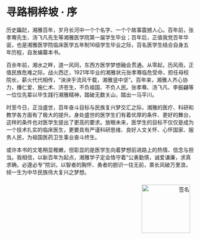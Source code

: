 # 寻路桐梓坡 · 序

历史蹁跹，湘雅百年，岁月长河中一个个名字、一个个故事震撼人心。百年前，张孝骞先生、汤飞凡先生等湘雅医学院第一届学生毕业；百年后，正值我党百年华诞，也是湘雅医学院临床医学五年制16级学生毕业之际，百名医学生结合自身五年历程，自发编纂本书。

百余年前，湘水之畔，道一风同，东西方医学梦想融会贯通。从零起，历风雨，正值民族危难之际，战火西迁，1921年毕业的湘雅状元张孝骞临危受命，担任母校院长，薪火代代相传，“泱泱乎流风千载，湘雅竖中坚”。百年来，湘雅人齐心协力，播仁爱、施仁术、济苍生，不负祖国、不负人民。张孝骞、汤飞凡、李振翩等一位位先辈以毕生践行湘雅精神，踏破无数关山，踏出一马平川。

时至今日，正当盛世，百年奋斗目标与民族复兴梦交汇之际，湘雅的医疗、科研和教学各方面有了极大的提升。身处盛世的医学生们有着优厚的条件、更好的舞台，这样的条件也对医学生提出了更高的要求。放眼未来，医学生的目标不仅仅是成为一个技术扎实的临床医生，更要具有严谨科研思维、良好人文关怀、心怀国家、服务人民，为祖国医药卫生事业奋斗终生。

或许本书的文笔稍显稚嫩，但彰显的是医学生向着梦想前进路上的热情、信念与担当。我相信，以新百年为起点，湘雅学子定会恪守着“公勇勤慎，诚爱谦廉，求真求确，必邃必专”院训，以智者的胸怀、勇者的胆识一往无前，乘长风破万里浪，倾一生为中华民族伟大复兴之梦想。

<div align="right">
<img src="https://xunlutzp.gitee.io/Image/_0.png" alt="签名" style="width:130px;margin-top:10px;margin-right:10px;">
</div>